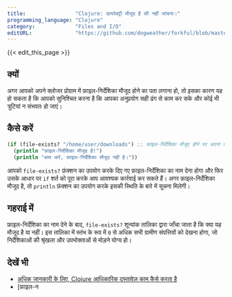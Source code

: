 ```yaml
---
title:                "Clojure: डायरेक्ट्री मौजूद है की नहीं जांचना।"
programming_language: "Clojure"
category:             "Files and I/O"
editURL:              "https://github.com/dogweather/forkful/blob/master/content/hi/clojure/checking-if-a-directory-exists.md"
---
```


{{< edit_this_page >}}

## क्यों

अगर आपको अपने क्लोजर प्रोग्राम में फ़ाइल-निर्देशिका मौजूद होने का पता लगाना हो, तो इसका कारण यह हो सकता है कि आपको सुनिश्चित करना है कि आपका अनुप्रयोग सही ढंग से काम कर सके और कोई भी त्रुटियां न संभवतः हो जाएं।

## कैसे करें

```Clojure
(if (file-exists? "/home/user/downloads") ;; फ़ाइल-निर्देशिका मौजूद होने पर अपना कोड यहां लिखें
  (println "फ़ाइल-निर्देशिका मौजूद है!")
  (println "क्षमा करें, फ़ाइल-निर्देशिका मौजूद नहीं है।"))
```

आपको `file-exists?` फ़ंक्शन का उपयोग करके दिए गए फ़ाइल-निर्देशिका का नाम देना होगा और फिर उसके आधार पर `if` शर्त को पूरा करके आप आवश्यक कार्रवाई कर सकते हैं। अगर फ़ाइल-निर्देशिका मौजूद है, तो `println` फ़ंक्शन का उपयोग करके इसकी स्थिति के बारे में सूचना मिलेगी।

## गहराई में

फ़ाइल-निर्देशिका का नाम देने के बाद, `file-exists?` शून्यांक तालिका द्वारा जाँचा जाता है कि क्या यह मौजूद है या नहीं। इस तालिका में स्तंभ के रूप में `0` से अधिक सभी ग्रामीण संपत्तियों को देखना होगा, जो निर्देशिकाओं की श्रृंखला और उपभोक्ताओं से मोड़ने योग्य हो।

## देखें भी

- [अधिक जानकारी के लिए, Clojure आधिकारिक दस्तावेज़ काम कैसे करता है](https://clojure.org/guides/getting_started)
- [फ़ाइल-न